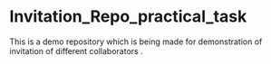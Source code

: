 # Invitation_Repo_practical_task
This is a demo repository which is being made for demonstration of invitation of different collaborators .

